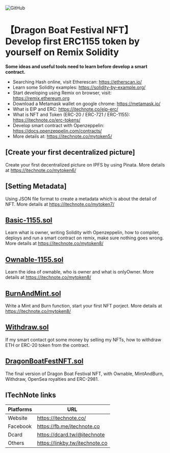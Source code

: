 ![GitHub](https://img.shields.io/badge/license-MIT-green)
# 【Dragon Boat Festival NFT】 Develop first ERC1155 token by yourself on Remix Solidity
**Some ideas and useful tools need to learn before develop a smart contract.**
- Searching Hash online, visit Etherescan: https://etherscan.io/
- Learn some Solidity examples: https://solidity-by-example.org/
- Start developing using Remix on browser, visit: https://remix.ethereum.org
- Download a Metamask wallet on google chrome: https://metamask.io/
- What is EIP and ERC: https://itechnote.co/eip-erc/
- What is NFT and Token (ERC-20 / ERC-721 / ERC-1155): https://itechnote.co/erc-tokens/
- Develop smart contract with Openzeppelin: https://docs.openzeppelin.com/contracts/
- More details at: https://itechnote.co/mytoken5/

## [Create your first decentralized picture]
Create your first decentralized picture on IPFS by using Pinata.
More details at https://itechnote.co/mytoken6/

## [Setting Metadata]
Using JSON file format to create a metadata which is about the detail of NFT.
More details at https://itechnote.co/mytoken7/

## [Basic-1155.sol](https://github.com/ITechNote/DragonBoatNFT/blob/main/Contracts/Basic-1155.sol)
Learn what is owner, writing Solidity with Openzeppelin, how to compiler, deploys and run a smart contract on remix, make sure nothing goes wrong.
More details at https://itechnote.co/mytoken8/

## [Ownable-1155.sol](https://github.com/ITechNote/DragonBoatNFT/blob/main/Contracts/Ownable-1155.sol)
Learn the idea of ownable, who is owner and what is onlyOwner.
More details at https://itechnote.co/mytoken8/

## [BurnAndMint.sol](https://github.com/ITechNote/DragonBoatNFT/blob/main/Contracts/MintAndBurn.sol)
Write a Mint and Burn function, start your first NFT porject.
More details at https://itechnote.co/mytoken8/

## [Withdraw.sol](https://github.com/ITechNote/DragonBoatNFT/blob/main/Contracts/Withdraw.sol)
If my smart contact got some money by selling my NFTs, how to withdraw ETH or ERC-20 token from the contract.

## [DragonBoatFestNFT.sol](https://github.com/ITechNote/DragonBoatNFT/blob/main/Contracts/DragonBoatFestNFT.sol)
The final version of Dragon Boat Festival NFT, with Ownable, MintAndBurn, Withdraw, OpenSea royalties and ERC-2981.


## ITechNote links
| Platforms | URL |
| ------ | ------ |
| Website | https://itechnote.co/ |
| Facebook | https://fb.me/itechnote.co |
| Dcard | https://dcard.tw/@itechnote |
| Others | https://linkby.tw/itechnote.co |
